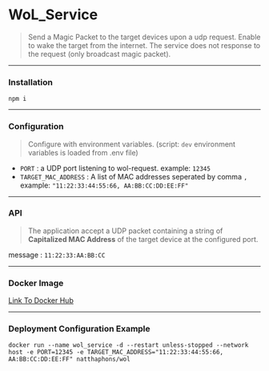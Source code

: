 # WoL_Service

> Send a Magic Packet to the target devices upon a udp request. Enable to wake the target from the internet. The service does not response to the request (only broadcast magic packet).

---

### Installation

```
npm i
```

---

### Configuration

> Configure with environment variables. (script: `dev` environment variables is loaded from .env file)

* `PORT` : a UDP port listening to wol-request.
  example: `12345`
* `TARGET_MAC_ADDRESS` : A list of MAC addresses seperated by comma `, `
  example: `"11:22:33:44:55:66, AA:BB:CC:DD:EE:FF"`

---

### API

> The application accept a UDP packet containing a string of **Capitalized MAC Address** of the target device at the configured port.

message : `11:22:33:AA:BB:CC`

---

### Docker Image

[Link To Docker Hub](https://hub.docker.com/r/natthaphons/wol/tags)

---

### Deployment Configuration Example

```
docker run --name wol_service -d --restart unless-stopped --network host -e PORT=12345 -e TARGET_MAC_ADDRESS="11:22:33:44:55:66, AA:BB:CC:DD:EE:FF" natthaphons/wol
```
